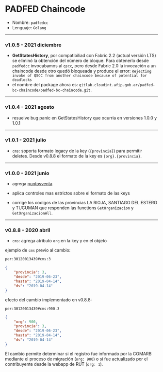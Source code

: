 # PADFED Chaincode

- Nombre: `padfedcc`
- Lenguaje: `Golang`
---

### v1.0.5 - 2021 diciembre

- **GetStatesHistory**, por compatibiliad con Fabric 2.2 (actual versión LTS) se eliminó la obtención del número de bloque. Para obtenerlo desde `padfedcc` invocabamos al `qscc`, pero desde Fabric 2.0 la invocación a un chaincode desde otro quedó bloqueada y produce el error: `Rejecting invoke of QSCC from another chaincode because of potential for deadlocks`
- el nombre del package ahora es: `gitlab.cloudint.afip.gob.ar/padfed-bc-chaincode/padfed-bc-chaincode.git`.

---

### v1.0.4 - 2021 agosto

- resuelve bug panic en GetStatesHistory que ocurria en versiones 1.0.0 y 1.0.1

---

### v1.0.1 - 2021 julio

- `cms`: soporta formato legacy de la key (`{provincia}`) para permitir deletes. Desde v0.8.8 el formato de la key es `{org}.{provincia}`.

---

### v1.0.0 - 2021 junio

- agrega [puntosventa](../model/README.md#personapuntosventa)

- aplica controles mas estrictos sobre el formato de las keys

- corrige los codigos de las provincias LA RIOJA, SANTIAGO DEL ESTERO y TUCUMAN que responden las functions `GetOrganizacion` y `GetOrganizacionAll`.

---

### v0.8.8 - 2020 abril

- `cms`: agrega atributo `org` en la key y en el objeto

ejemplo de `cms` previo al cambio:

`per:30120013439#cms:3`

```json
{
    "provincia": 3,
    "desde": "2019-06-23",
    "hasta": "2019-04-14",
    "ds": "2019-04-14"
}
```

efecto del cambio implementado en v0.8.8:

`per:30120013439#cms:900.3`

```json
{
    "org": 900,
    "provincia": 3,
    "desde": "2019-06-23",
    "hasta": "2019-04-14",
    "ds": "2019-04-14"
}
```

El cambio permite determinar si el registro fue informado por la COMARB mediante el proceso de migración (`org: 900`) o si fue actualizado por el contribuyente desde la webapp de RUT (`org: 1`).
